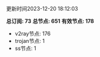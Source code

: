 更新时间2023-12-20 18:12:03

**总订阅: 73**
**总节点: 651**
**有效节点: 178**
- v2ray节点: 176
- trojan节点: 1
- ss节点: 1
